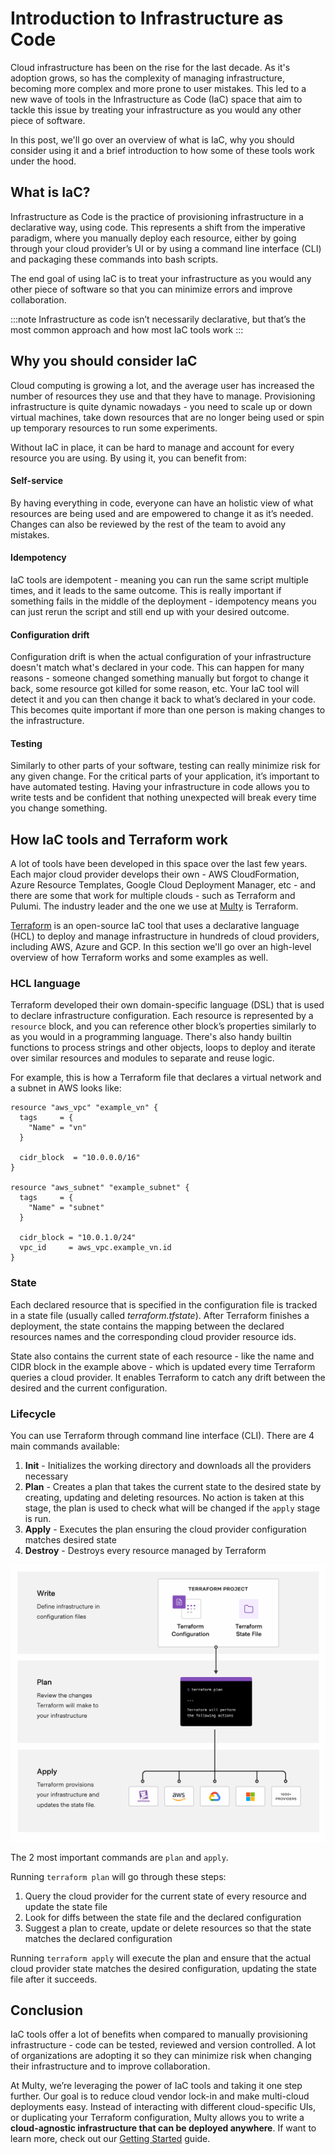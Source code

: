 # Introduction to Infrastructure as Code

Cloud infrastructure has been on the rise for the last decade. As it's adoption grows, so has the complexity of managing infrastructure, becoming more complex and more prone to user mistakes. This led to a new wave of tools in the Infrastructure as Code (IaC) space that aim to tackle this issue by treating your infrastructure as you would any other piece of software. 

In this post, we'll go over an overview of what is IaC, why you should consider using it and a brief introduction to how some of these tools work under the hood.

## What is IaC?

Infrastructure as Code is the practice of provisioning infrastructure in a declarative way, using code. This represents a shift from the imperative paradigm, where you manually deploy each resource, either by going through your cloud provider’s UI or by using a command line interface (CLI) and packaging these commands into bash scripts. 

The end goal of using IaC is to treat your infrastructure as you would any other piece of software so that you can minimize errors and improve collaboration.

:::note
Infrastructure as code isn’t necessarily declarative, but that’s the most common approach and how most IaC tools work 
:::

## Why you should consider IaC

Cloud computing is growing a lot, and the average user has increased the number of resources they use and that they have to manage. Provisioning infrastructure is quite dynamic nowadays - you need to scale up or down virtual machines, take down resources that are no longer being used or spin up temporary resources to run some experiments.

Without IaC in place, it can be hard to manage and account for every resource you are using. By using it, you can benefit from:

#### Self-service

By having everything in code, everyone can have an holistic view of what resources are being used and are empowered to change it as it’s needed. Changes can also be reviewed by the rest of the team to avoid any mistakes.

#### Idempotency

IaC tools are idempotent - meaning you can run the same script multiple times, and it leads to the same outcome. This is really important if something fails in the middle of the deployment - idempotency means you can just rerun the script and still end up with your desired outcome.

#### Configuration drift

Configuration drift is when the actual configuration of your infrastructure doesn't match what's declared in your code. This can happen for many reasons - someone changed something manually but forgot to change it back, some resource got killed for some reason, etc.
Your IaC tool will detect it and you can then change it back to what’s declared in your code. This becomes quite important if more than one person is making changes to the infrastructure.

#### Testing
Similarly to other parts of your software, testing can really minimize risk for any given change. For the critical parts of your application, it’s important to have automated testing.
Having your infrastructure in code allows you to write tests and be confident that nothing unexpected will break every time you change something.

## How IaC tools and Terraform work

A lot of tools have been developed in this space over the last few years. Each major cloud provider develops their own - AWS CloudFormation, Azure Resource Templates, Google Cloud Deployment Manager, etc - and there are some that work for multiple clouds - such as Terraform and Pulumi. The industry leader and the one we use at [Multy](https://multy.dev) is Terraform. 

[Terraform](https://terraform.io/) is an open-source IaC tool that uses a declarative language (HCL) to deploy and manage infrastructure in hundreds of cloud providers, including AWS, Azure and GCP.  In this section we'll go over an high-level overview of how Terraform works and some examples as well.

### HCL language

Terraform developed their own domain-specific language (DSL) that is used to declare infrastructure configuration. Each resource is represented by a `resource` block, and you can reference other block’s properties similarly to as you would in a programming language. There's also handy builtin functions to process strings and other objects, loops to deploy and iterate over similar resources and modules to separate and reuse logic.

For example, this is how a Terraform file that declares a virtual network and a subnet in AWS looks like:

```hcl
resource "aws_vpc" "example_vn" {
  tags     = {
    "Name" = "vn"
  }

  cidr_block  = "10.0.0.0/16"
}

resource "aws_subnet" "example_subnet" {
  tags     = {
    "Name" = "subnet"
  }

  cidr_block = "10.0.1.0/24"
  vpc_id     = aws_vpc.example_vn.id
}
```

### State

Each declared resource that is specified in the configuration file is tracked in a state file (usually called *terraform.tfstate*). After Terraform finishes a deployment, the state contains the mapping between the declared resources names and the corresponding cloud provider resource ids. 

State also contains the current state of each resource - like the name and CIDR block in the example above - which is updated every time Terraform queries a cloud provider. It enables Terraform to catch any drift between the desired and the current configuration.

### Lifecycle

You can use Terraform through command line interface (CLI). There are 4 main commands available:

1. **Init** - Initializes the working directory and downloads all the providers necessary
2. **Plan** - Creates a plan that takes the current state to the desired state by creating, updating and deleting resources. No action is taken at this stage, the plan is used to check what will be changed if the `apply` stage is run.
3. **Apply** - Executes the plan ensuring the cloud provider configuration matches desired state
4. **Destroy** - Destroys every resource managed by Terraform

![Terraform workflow](./tf-workflow.png)

The 2 most important commands are `plan` and `apply`.

Running `terraform plan` will go through these steps:

1. Query the cloud provider for the current state of every resource and update the state file
2. Look for diffs between the state file and the declared configuration
3. Suggest a plan to create, update or delete resources so that the state matches the declared configuration

Running `terraform apply` will execute the plan and ensure that the actual cloud provider state matches the desired configuration, updating the state file after it succeeds.



## Conclusion

IaC tools offer a lot of benefits when compared to manually provisioning infrastructure - code can be tested, reviewed and version controlled. A lot of organizations are adopting it so they can minimize risk when changing their infrastructure and to improve collaboration.

At Multy, we’re leveraging the power of IaC tools and taking it one step further. Our goal is to reduce cloud vendor lock-in and make multi-cloud deployments easy. Instead of interacting with different cloud-specific UIs, or duplicating your Terraform configuration, Multy allows you to write a **cloud-agnostic infrastructure that can be deployed anywhere**. If want to learn more, check out our [Getting Started](https://docs.multy.dev/getting-started) guide.
